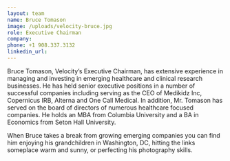 ```yaml
---
layout: team
name: Bruce Tomason
image: /uploads/velocity-bruce.jpg
role: Executive Chairman
company:
phone: +1 908.337.3132
linkedin_url:
---
```


Bruce Tomason, Velocity’s Executive Chairman, has extensive experience in managing and investing in emerging healthcare and clinical research businesses. He has held senior executive positions in a number of successful companies including serving as the CEO of Medikidz Inc, Copernicus IRB, Alterna and One Call Medical. In addition, Mr. Tomason has served on the board of directors of numerous healthcare focused companies. He holds an MBA from Columbia University and a BA in Economics from Seton Hall University.

When Bruce takes a break from growing emerging companies you can find him enjoying his grandchildren in Washington, DC, hitting the links someplace warm and sunny, or perfecting his photography skills.